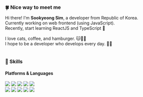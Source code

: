 ### 🍀 Nice way to meet me

<p>
  Hi there! I'm <b>Sookyeong Sim</b>, a developer from Republic of Korea. <br/>
  Currently working on web frontend (using JavaScript). <br/>
  Recently, start learning ReactJS and TypeScript 🧐<br/><br/>
  I love cats, coffee, and hamburger. 🐱🍔💖<br/>
  I hope to be a developer who develops every day. 👩‍💻 <br/><br/>
</p>


### 💪 Skills
#### Platforms & Languages
<div>
  <img src="https://img.shields.io/badge/JavaScript-F7DF1E?style=flat-square&logo=JavaScript&logoColor=white"/>
  <img src="https://img.shields.io/badge/React-61DAFB?style=flat-square&logo=React&logoColor=black"/>
  <img src="https://img.shields.io/badge/vue.js-4FC08D?style=flat-square&logo=vue.js&logoColor=white"> 
  <img src="https://img.shields.io/badge/java-007396?style=flat-square&logo=java&logoColor=white">
  <img src="https://img.shields.io/badge/Spring Boot-6DB33F?style=flat-square&logo=Spring Boot&logoColor=white"/>
</div>
<div>
  <img src="https://img.shields.io/badge/HTML5-E34F26?style=flat-square&logo=html5&logoColor=white">
  <img src="https://img.shields.io/badge/CSS-1572B6?style=flat-square&logo=CSS3&logoColor=white">
  <img src="https://img.shields.io/badge/Oracle-F80000?style=flat-square&logo=Oracle&logoColor=white">
  <img src="https://img.shields.io/badge/MsSql-007396?style=flat-square&logoColor=white">
  <img src="https://img.shields.io/badge/git-F05032?style=flat-square&logo=git&logoColor=white">
</div>
<br/>
